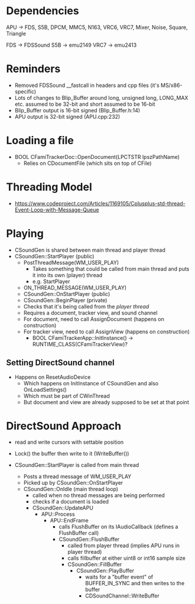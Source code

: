 # Dependencies

APU -> FDS, S5B, DPCM, MMC5, N163, VRC6, VRC7, Mixer, Noise, Square, Triangle

FDS -> FDSSound
S5B -> emu2149
VRC7 -> emu2413

# Reminders

- Removed FDSSound __fastcall in headers and cpp files (it's MS/x86-specific)
- Lots of changes to Blip_Buffer around long, unsigned long, LONG_MAX etc. assumed to be 32-bit and short assumed to be 16-bit
- Blip_Buffer output is 16-bit signed (Blip_Buffer.h:14)
- APU output is 32-bit signed (APU.cpp:232)

# Loading a file

- BOOL CFamiTrackerDoc::OpenDocument(LPCTSTR lpszPathName)
  - Relies on CDocumentFile (which sits on top of CFile)
  
# Threading Model

- https://www.codeproject.com/Articles/1169105/Cplusplus-std-thread-Event-Loop-with-Message-Queue

# Playing

- CSoundGen is shared between main thread and player thread
- CSoundGen::StartPlayer (public)
  - PostThreadMessage(WM_USER_PLAY)
    - Takes something that could be called from main thread and puts it into its own (player) thread
    - e.g. StartPlayer
  - ON_THREAD_MESSAGE(WM_USER_PLAY)
  - CSoundGen::OnStartPlayer (public)
  - CSoundGen::BeginPlayer (private)
  - Checks that it's being called from the *player thread*
  - Requires a document, tracker view, and sound channel
  - For document, need to call AssignDocument (happens on construction)
  - For tracker view, need to call AssignView (happens on construction)
    - BOOL CFamiTrackerApp::InitInstance() -> RUNTIME_CLASS(CFamiTrackerView)?

## Setting DirectSound channel
- Happens on ResetAudioDevice
  - Which happens on InitInstance of CSoundGen and also OnLoadSettings()
  - Which must be part of CWinThread
  - But document and view are already supposed to be set at that point
  
# DirectSound Approach
  - read and write cursors with settable position
  - Lock() the buffer then write to it (WriteBuffer())
  
- CSoundGen::StartPlayer is called from main thread
  - Posts a thread message of WM_USER_PLAY
  - Picked up by CSoundGen::OnStartPlayer
  - CSoundGen::OnIdle (main thread loop)
    - called when no thread messages are being performed
    - checks if a document is loaded
    - CSoundGen::UpdateAPU
      - APU::Process
        - APU::EndFrame
          - calls FlushBuffer on its IAudioCallback (defines a FlushBuffer call)
          - CSoundGen::FlushBuffer
            - called from player thread (implies APU runs in player thread)
            - calls fillbuffer at either uint8 or int16 sample size
            - CSoundGen::FillBuffer
              - CSoundGen::PlayBuffer
                - waits for a "buffer event" of BUFFER_IN_SYNC and then writes to the buffer
                - CDSoundChannel::WriteBuffer